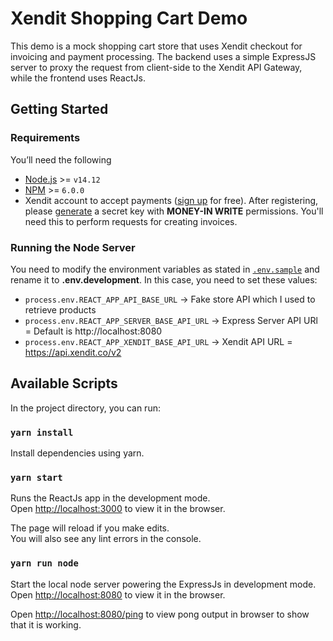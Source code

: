 # Xendit Shopping Cart Demo

This demo is a mock shopping cart store that uses Xendit checkout for invoicing and payment processing. The backend uses a simple ExpressJS server to proxy the request from client-side to the Xendit API Gateway, while the frontend uses ReactJs.

## Getting Started

### Requirements

You’ll need the following

- [Node.js](https://nodejs.org) >= `v14.12`
- [NPM](https://npmjs.org) >= `6.0.0`
- Xendit account to accept payments ([sign up](https://dashboard.xendit.co/register/1) for free). After registering, please [generate](https://dashboard.xendit.co/settings/developers#api-keys) a secret key with **MONEY-IN WRITE** permissions. You'll need this to perform requests for creating invoices.

### Running the Node Server

You need to modify the environment variables as stated in [`.env.sample`](.env.sample) and rename it to **.env.development**. In this case, you need to set these values:

- `process.env.REACT_APP_API_BASE_URL` -> Fake store API which I used to retrieve products
- `process.env.REACT_APP_SERVER_BASE_API_URL` -> Express Server API URl = Default is http://localhost:8080
- `process.env.REACT_APP_XENDIT_BASE_API_URL` -> Xendit API URL = https://api.xendit.co/v2

## Available Scripts

In the project directory, you can run:

### `yarn install`

Install dependencies using yarn.

### `yarn start`

Runs the ReactJs app in the development mode.\
Open [http://localhost:3000](http://localhost:3000) to view it in the browser.

The page will reload if you make edits.\
You will also see any lint errors in the console.

### `yarn run node`

Start the local node server powering the ExpressJs in development mode.\
Open [http://localhost:8080](http://localhost:8080) to view it in the browser.

Open [http://localhost:8080/ping](http://localhost:8080/ping) to view pong output in browser to show that it is working.
